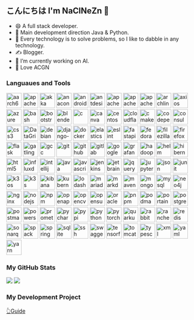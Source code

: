 ## こんにちは I'm NaClNeZn 👋

- 😄 A full stack developer.
- 🌱 Main development direction Java & Python.
- 🥵 Every technology is to solve problems, so I like to dabble in any technology.
- ✍️ Blogger.
- 🔭 I’m currently working on AI.
- 🍻 Love ACGN

### Languaues and Tools

<p align="left">
    <img src="https://gitee.com/naclnezn/chart-bed/raw/master/github-readme-icon/aarch64.svg"               alt="aarch64"                   width="40" height="40"/>
    <img src="https://gitee.com/naclnezn/chart-bed/raw/master/github-readme-icon/apache_cassandra.svg"      alt="apache_cassandra"          width="40" height="40"/>
    <img src="https://gitee.com/naclnezn/chart-bed/raw/master/github-readme-icon/akka.svg"                  alt="akka"                      width="40" height="40"/>
    <img src="https://gitee.com/naclnezn/chart-bed/raw/master/github-readme-icon/anaconda.svg"              alt="anaconda"                  width="40" height="40"/>
    <img src="https://gitee.com/naclnezn/chart-bed/raw/master/github-readme-icon/android.svg"               alt="android"                   width="40" height="40"/>
    <img src="https://gitee.com/naclnezn/chart-bed/raw/master/github-readme-icon/antdesign.svg"             alt="antdesign"                 width="40" height="40"/>
    <img src="https://gitee.com/naclnezn/chart-bed/raw/master/github-readme-icon/apache.svg"                alt="apache"                    width="40" height="40"/>
    <img src="https://gitee.com/naclnezn/chart-bed/raw/master/github-readme-icon/apache_kafka.svg"          alt="apache_kafka"              width="40" height="40"/>
    <img src="https://gitee.com/naclnezn/chart-bed/raw/master/github-readme-icon/apache_spark.svg"          alt="apache_spark"              width="40" height="40"/>
    <img src="https://gitee.com/naclnezn/chart-bed/raw/master/github-readme-icon/archlinux.svg"             alt="archlinux"                 width="40" height="40"/>
    <img src="https://gitee.com/naclnezn/chart-bed/raw/master/github-readme-icon/axios.svg"                 alt="axios"                     width="40" height="40"/>
    <img src="https://gitee.com/naclnezn/chart-bed/raw/master/github-readme-icon/azure.svg"                 alt="azure"                     width="40" height="40"/>
    <img src="https://gitee.com/naclnezn/chart-bed/raw/master/github-readme-icon/bash.svg"                  alt="bash"                      width="40" height="40"/>
    <img src="https://gitee.com/naclnezn/chart-bed/raw/master/github-readme-icon/bootstrap.svg"             alt="bootstrap"                 width="40" height="40"/>
    <img src="https://gitee.com/naclnezn/chart-bed/raw/master/github-readme-icon/blender.svg"               alt="blender"                   width="40" height="40"/>
    <img src="https://gitee.com/naclnezn/chart-bed/raw/master/github-readme-icon/c.svg"                     alt="c"                         width="40" height="40"/>
    <img src="https://gitee.com/naclnezn/chart-bed/raw/master/github-readme-icon/canva.svg"                 alt="canva"                     width="40" height="40"/>
    <img src="https://gitee.com/naclnezn/chart-bed/raw/master/github-readme-icon/centos.svg"                alt="centos"                    width="40" height="40"/>
    <img src="https://gitee.com/naclnezn/chart-bed/raw/master/github-readme-icon/cloudflare.svg"            alt="cloudflare"                width="40" height="40"/>
    <img src="https://gitee.com/naclnezn/chart-bed/raw/master/github-readme-icon/cmake.svg"                 alt="cmake"                     width="40" height="40"/>
    <img src="https://gitee.com/naclnezn/chart-bed/raw/master/github-readme-icon/codepen.svg"               alt="codepen"                   width="40" height="40"/>
    <img src="https://gitee.com/naclnezn/chart-bed/raw/master/github-readme-icon/consul.svg"                alt="consul"                    width="40" height="40"/>
    <img src="https://gitee.com/naclnezn/chart-bed/raw/master/github-readme-icon/css3.svg"                  alt="css3"                      width="40" height="40"/>
    <img src="https://gitee.com/naclnezn/chart-bed/raw/master/github-readme-icon/DataGrip.svg"              alt="DataGrip"                  width="40" height="40"/>
    <img src="https://gitee.com/naclnezn/chart-bed/raw/master/github-readme-icon/debian.svg"                alt="debian"                    width="40" height="40"/>
    <img src="https://gitee.com/naclnezn/chart-bed/raw/master/github-readme-icon/django-plain.svg"          alt="django-plain"              width="40" height="40"/>
    <img src="https://gitee.com/naclnezn/chart-bed/raw/master/github-readme-icon/docker.svg"                alt="docker"                    width="40" height="40"/>
    <img src="https://gitee.com/naclnezn/chart-bed/raw/master/github-readme-icon/elasticsearch.svg"         alt="elasticsearch"             width="40" height="40"/>
    <img src="https://gitee.com/naclnezn/chart-bed/raw/master/github-readme-icon/eslint.svg"                alt="eslint"                    width="40" height="40"/>
    <img src="https://gitee.com/naclnezn/chart-bed/raw/master/github-readme-icon/fastapi.svg"               alt="fastapi"                   width="40" height="40"/>
    <img src="https://gitee.com/naclnezn/chart-bed/raw/master/github-readme-icon/fedora.svg"                alt="fedora"                    width="40" height="40"/>
    <img src="https://gitee.com/naclnezn/chart-bed/raw/master/github-readme-icon/filezilla.svg"             alt="filezilla"                 width="40" height="40"/>
    <img src="https://gitee.com/naclnezn/chart-bed/raw/master/github-readme-icon/firefox.svg"               alt="firefox"                   width="40" height="40"/>
    <img src="https://gitee.com/naclnezn/chart-bed/raw/master/github-readme-icon/flask.svg"                 alt="flask"                     width="40" height="40"/>
    <img src="https://gitee.com/naclnezn/chart-bed/raw/master/github-readme-icon/gatling.svg"               alt="gatling"                   width="40" height="40"/>
    <img src="https://gitee.com/naclnezn/chart-bed/raw/master/github-readme-icon/gcc.svg"                   alt="gcc"                       width="40" height="40"/>
    <img src="https://gitee.com/naclnezn/chart-bed/raw/master/github-readme-icon/git.svg"                   alt="git"                       width="40" height="40"/>
    <img src="https://gitee.com/naclnezn/chart-bed/raw/master/github-readme-icon/github.svg"                alt="github"                    width="40" height="40"/>
    <img src="https://gitee.com/naclnezn/chart-bed/raw/master/github-readme-icon/gitlab.svg"                alt="gitlab"                    width="40" height="40"/>
    <img src="https://gitee.com/naclnezn/chart-bed/raw/master/github-readme-icon/googlecloud.svg"           alt="googlecloud"               width="40" height="40"/>
    <img src="https://gitee.com/naclnezn/chart-bed/raw/master/github-readme-icon/grafana.svg"               alt="grafana"                   width="40" height="40"/>
    <img src="https://gitee.com/naclnezn/chart-bed/raw/master/github-readme-icon/hadoop.svg"                alt="hadoop"                    width="40" height="40"/>
    <img src="https://gitee.com/naclnezn/chart-bed/raw/master/github-readme-icon/helm.svg"                  alt="helm"                      width="40" height="40"/>
    <img src="https://gitee.com/naclnezn/chart-bed/raw/master/github-readme-icon/hibernate.svg"             alt="hibernate"                 width="40" height="40"/>
    <img src="https://gitee.com/naclnezn/chart-bed/raw/master/github-readme-icon/html5.svg"                 alt="html5"                     width="40" height="40"/>
    <img src="https://gitee.com/naclnezn/chart-bed/raw/master/github-readme-icon/influxdb.svg"              alt="influxdb"                  width="40" height="40"/>
    <img src="https://gitee.com/naclnezn/chart-bed/raw/master/github-readme-icon/intellij.svg"              alt="intellij"                  width="40" height="40"/>
    <img src="https://gitee.com/naclnezn/chart-bed/raw/master/github-readme-icon/java.svg"                  alt="java"                      width="40" height="40"/>
    <img src="https://gitee.com/naclnezn/chart-bed/raw/master/github-readme-icon/javascript.svg"            alt="javascript"                width="40" height="40"/>
    <img src="https://gitee.com/naclnezn/chart-bed/raw/master/github-readme-icon/jenkins.svg"               alt="jenkins"                   width="40" height="40"/>
    <img src="https://gitee.com/naclnezn/chart-bed/raw/master/github-readme-icon/jetbrains.svg"             alt="jetbrains"                 width="40" height="40"/>
    <img src="https://gitee.com/naclnezn/chart-bed/raw/master/github-readme-icon/jquery.svg"                alt="jquery"                    width="40" height="40"/>
    <img src="https://gitee.com/naclnezn/chart-bed/raw/master/github-readme-icon/jupyter.svg"               alt="jupyter"                   width="40" height="40"/>
    <img src="https://gitee.com/naclnezn/chart-bed/raw/master/github-readme-icon/json.svg"                  alt="json"                      width="40" height="40"/>
    <img src="https://gitee.com/naclnezn/chart-bed/raw/master/github-readme-icon/junit.svg"                 alt="junit"                     width="40" height="40"/>
    <img src="https://gitee.com/naclnezn/chart-bed/raw/master/github-readme-icon/k3os.svg"                  alt="k3os"                      width="40" height="40"/>
    <img src="https://gitee.com/naclnezn/chart-bed/raw/master/github-readme-icon/k3s.svg"                   alt="k3s"                       width="40" height="40"/>
    <img src="https://gitee.com/naclnezn/chart-bed/raw/master/github-readme-icon/kibana.svg"                alt="kibana"                    width="40" height="40"/>
    <img src="https://gitee.com/naclnezn/chart-bed/raw/master/github-readme-icon/kubernetes.svg"            alt="kubernetes"                width="40" height="40"/>
    <img src="https://gitee.com/naclnezn/chart-bed/raw/master/github-readme-icon/lodash.svg"                alt="lodash"                    width="40" height="40"/>
    <img src="https://gitee.com/naclnezn/chart-bed/raw/master/github-readme-icon/mariadb.svg"               alt="mariadb"                   width="40" height="40"/> 
    <img src="https://gitee.com/naclnezn/chart-bed/raw/master/github-readme-icon/markdown.svg"              alt="markdown"                  width="40" height="40"/>
    <img src="https://gitee.com/naclnezn/chart-bed/raw/master/github-readme-icon/maven.svg"                 alt="maven"                     width="40" height="40"/>
    <img src="https://gitee.com/naclnezn/chart-bed/raw/master/github-readme-icon/mongodb.svg"               alt="mongodb"                   width="40" height="40"/>
    <img src="https://gitee.com/naclnezn/chart-bed/raw/master/github-readme-icon/mysql.svg"                 alt="mysql"                     width="40" height="40"/>
    <img src="https://gitee.com/naclnezn/chart-bed/raw/master/github-readme-icon/neo4j.svg"                 alt="neo4j"                     width="40" height="40"/>
    <img src="https://gitee.com/naclnezn/chart-bed/raw/master/github-readme-icon/nginx.svg"                 alt="nginx"                     width="40" height="40"/>
    <img src="https://gitee.com/naclnezn/chart-bed/raw/master/github-readme-icon/nodejs.svg"                alt="nodejs"                    width="40" height="40"/>
    <img src="https://gitee.com/naclnezn/chart-bed/raw/master/github-readme-icon/npm.svg"                   alt="npm"                       width="40" height="40"/>
    <img src="https://gitee.com/naclnezn/chart-bed/raw/master/github-readme-icon/openapi.svg"               alt="openapi"                   width="40" height="40"/>
    <img src="https://gitee.com/naclnezn/chart-bed/raw/master/github-readme-icon/opencv.svg"                alt="opencv"                    width="40" height="40"/>
    <img src="https://gitee.com/naclnezn/chart-bed/raw/master/github-readme-icon/opensuse.svg"              alt="opensuse"                  width="40" height="40"/>
    <img src="https://gitee.com/naclnezn/chart-bed/raw/master/github-readme-icon/oracle.svg"                alt="oracle"                    width="40" height="40"/>
    <img src="https://gitee.com/naclnezn/chart-bed/raw/master/github-readme-icon/pnpm.svg"                  alt="pnpm"                      width="40" height="40"/>
    <img src="https://gitee.com/naclnezn/chart-bed/raw/master/github-readme-icon/podman.svg"                alt="podman"                    width="40" height="40"/>
    <img src="https://gitee.com/naclnezn/chart-bed/raw/master/github-readme-icon/portainer.svg"             alt="portainer"                 width="40" height="40"/>
    <img src="https://gitee.com/naclnezn/chart-bed/raw/master/github-readme-icon/postgresql.svg"            alt="postgresql"                width="40" height="40"/>
    <img src="https://gitee.com/naclnezn/chart-bed/raw/master/github-readme-icon/postman.svg"               alt="postman"                   width="40" height="40"/>
    <img src="https://gitee.com/naclnezn/chart-bed/raw/master/github-readme-icon/powershell.svg"            alt="powershell"                width="40" height="40"/>
    <img src="https://gitee.com/naclnezn/chart-bed/raw/master/github-readme-icon/prometheus.svg"            alt="prometheus"                width="40" height="40"/>
    <img src="https://gitee.com/naclnezn/chart-bed/raw/master/github-readme-icon/pycharm.svg"               alt="pycharm"                   width="40" height="40"/>
    <img src="https://gitee.com/naclnezn/chart-bed/raw/master/github-readme-icon/pypi.svg"                  alt="pypi"                      width="40" height="40"/>
    <img src="https://gitee.com/naclnezn/chart-bed/raw/master/github-readme-icon/python.svg"                alt="python"                    width="40" height="40"/>
    <img src="https://gitee.com/naclnezn/chart-bed/raw/master/github-readme-icon/pytorch.svg"               alt="pytorch"                   width="40" height="40"/>
    <img src="https://gitee.com/naclnezn/chart-bed/raw/master/github-readme-icon/quarkus.svg"               alt="quarkus"                   width="40" height="40"/>
    <img src="https://gitee.com/naclnezn/chart-bed/raw/master/github-readme-icon/rabbitmq.svg"              alt="rabbitmq"                  width="40" height="40"/>
    <img src="https://gitee.com/naclnezn/chart-bed/raw/master/github-readme-icon/rancher.svg"               alt="rancher"                   width="40" height="40"/>
    <img src="https://gitee.com/naclnezn/chart-bed/raw/master/github-readme-icon/redis.svg"                 alt="redis"                     width="40" height="40"/>
    <img src="https://gitee.com/naclnezn/chart-bed/raw/master/github-readme-icon/sonarqube.svg"             alt="sonarqube"                 width="40" height="40"/>
    <img src="https://gitee.com/naclnezn/chart-bed/raw/master/github-readme-icon/spack.svg"                 alt="spack"                     width="40" height="40"/>
    <img src="https://gitee.com/naclnezn/chart-bed/raw/master/github-readme-icon/spring.svg"                alt="spring"                    width="40" height="40"/>
    <img src="https://gitee.com/naclnezn/chart-bed/raw/master/github-readme-icon/sqlite.svg"                alt="sqlite"                    width="40" height="40"/>
    <img src="https://gitee.com/naclnezn/chart-bed/raw/master/github-readme-icon/ssh.svg"                   alt="ssh"                       width="40" height="40"/>
    <img src="https://gitee.com/naclnezn/chart-bed/raw/master/github-readme-icon/swagger.svg"               alt="swagger"                   width="40" height="40"/>
    <img src="https://gitee.com/naclnezn/chart-bed/raw/master/github-readme-icon/tensorflow.svg"            alt="tensorflow"                width="40" height="40"/>
    <img src="https://gitee.com/naclnezn/chart-bed/raw/master/github-readme-icon/tomcat.svg"                alt="tomcat"                    width="40" height="40"/>
    <img src="https://gitee.com/naclnezn/chart-bed/raw/master/github-readme-icon/typescript.svg"            alt="typescript"                width="40" height="40"/>
    <img src="https://gitee.com/naclnezn/chart-bed/raw/master/github-readme-icon/xml.svg"                   alt="xml"                       width="40" height="40"/>
    <img src="https://gitee.com/naclnezn/chart-bed/raw/master/github-readme-icon/yaml.svg"                  alt="yaml"                      width="40" height="40"/>
    <img src="https://gitee.com/naclnezn/chart-bed/raw/master/github-readme-icon/yarn.svg"                  alt="yarn"                      width="40" height="40"/>
</p>

### My GitHub Stats

<div align="left">
  <img src="https://github-readme-stats.vercel.app/api?username=NaClNeZn&bg_color=30,e96443,904e95&title_color=fff&text_color=fff" /> 
  <img src="https://github-readme-stats.vercel.app/api/top-langs/?username=NaClNeZn&layout=compact"/>
</div>

### My Development Project

<a href="https://gitee.com/naclnezn/guide/blob/master/ReadMe.md">👆Guide</a>

